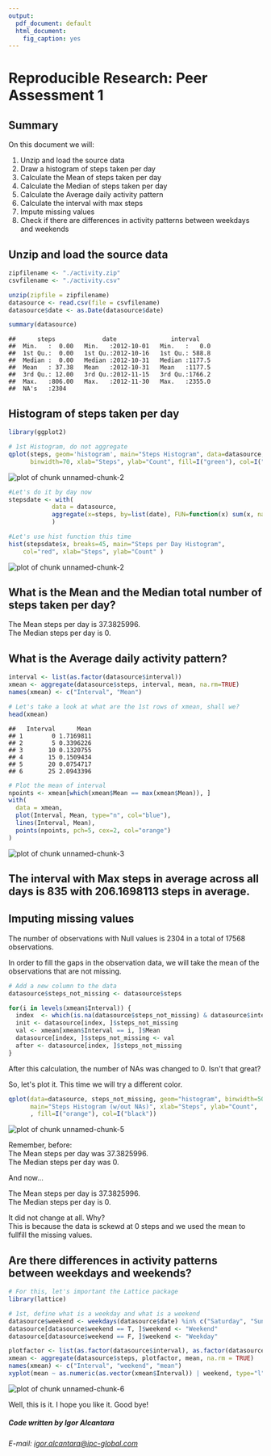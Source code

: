 ```yaml
---
output:
  pdf_document: default
  html_document:
    fig_caption: yes
---
```

# Reproducible Research: Peer Assessment 1

## Summary
On this document we will:  
  
1. Unzip and load the source data  
2. Draw a histogram of steps taken per day
3. Calculate the Mean of steps taken per day  
4. Calculate the Median of steps taken per day  
5. Calculate the Average daily activity pattern  
6. Calculate the interval with max steps  
7. Impute missing values
8. Check if there are differences in activity patterns between weekdays and weekends


## Unzip and load the source data

```r
zipfilename <- "./activity.zip"
csvfilename <- "./activity.csv"

unzip(zipfile = zipfilename)
datasource <- read.csv(file = csvfilename)
datasource$date <- as.Date(datasource$date)

summary(datasource)
```

```
##      steps             date               interval     
##  Min.   :  0.00   Min.   :2012-10-01   Min.   :   0.0  
##  1st Qu.:  0.00   1st Qu.:2012-10-16   1st Qu.: 588.8  
##  Median :  0.00   Median :2012-10-31   Median :1177.5  
##  Mean   : 37.38   Mean   :2012-10-31   Mean   :1177.5  
##  3rd Qu.: 12.00   3rd Qu.:2012-11-15   3rd Qu.:1766.2  
##  Max.   :806.00   Max.   :2012-11-30   Max.   :2355.0  
##  NA's   :2304
```

## Histogram of steps taken per day


```r
library(ggplot2)

# 1st Histogram, do not aggregate
qplot(steps, geom='histogram', main="Steps Histogram", data=datasource, 
      binwidth=70, xlab="Steps", ylab="Count", fill=I("green"), col=I("black"))
```

![plot of chunk unnamed-chunk-2](figure/unnamed-chunk-2-1.png) 

```r
#Let's do it by day now
stepsdate <- with(
            data = datasource,
            aggregate(x=steps, by=list(date), FUN=function(x) sum(x, na.rm=TRUE))
            )

#Let's use hist function this time
hist(stepsdate$x, breaks=45, main="Steps per Day Histogram",
    col="red", xlab="Steps", ylab="Count" )
```

![plot of chunk unnamed-chunk-2](figure/unnamed-chunk-2-2.png) 


## What is the Mean and the Median total number of steps taken per day?

The Mean steps per day is 37.3825996.  
The Median steps per day is 0.  

## What is the Average daily activity pattern?


```r
interval <- list(as.factor(datasource$interval))
xmean <- aggregate(datasource$steps, interval, mean, na.rm=TRUE)
names(xmean) <- c("Interval", "Mean")

# Let's take a look at what are the 1st rows of xmean, shall we?
head(xmean)
```

```
##   Interval      Mean
## 1        0 1.7169811
## 2        5 0.3396226
## 3       10 0.1320755
## 4       15 0.1509434
## 5       20 0.0754717
## 6       25 2.0943396
```

```r
# Plot the mean of interval
npoints <- xmean[which(xmean$Mean == max(xmean$Mean)), ]
with(
  data = xmean,
  plot(Interval, Mean, type="n", col="blue"),
  lines(Interval, Mean),
  points(npoints, pch=5, cex=2, col="orange")
)
```

![plot of chunk unnamed-chunk-3](figure/unnamed-chunk-3-1.png) 

## The interval with Max steps in average across all days is 835 with 206.1698113 steps in average.  

## Imputing missing values

The number of observations with Null values is 2304 in a total of 17568 observations.  

In order to fill the gaps in the observation data, we will take the mean of the observations that are not missing.  


```r
# Add a new column to the data
datasource$steps_not_missing <- datasource$steps

for(i in levels(xmean$Interval)) {
  index  <- which(is.na(datasource$steps_not_missing) & datasource$interval == i)
  init <- datasource[index, ]$steps_not_missing
  val <- xmean[xmean$Interval == i, ]$Mean
  datasource[index, ]$steps_not_missing <- val
  after <- datasource[index, ]$steps_not_missing
}
```

After this calculation, the number of NAs was changed to 0. Isn't that great?  

So, let's plot it. This time we will try a different color.  
  


```r
qplot(data=datasource, steps_not_missing, geom="histogram", binwidth=50,
      main="Steps Histogram (w/out NAs)", xlab="Steps", ylab="Count", 
      , fill=I("orange"), col=I("black"))
```

![plot of chunk unnamed-chunk-5](figure/unnamed-chunk-5-1.png) 

Remember, before:  
The Mean steps per day was 37.3825996.  
The Median steps per day was 0.  

And now...  

The Mean steps per day is 37.3825996.  
The Median steps per day is 0.  

It did not change at all. Why?  
This is because the data is sckewd at 0 steps and we used the mean to fullfill the missing values.


## Are there differences in activity patterns between weekdays and weekends?


```r
# For this, let's important the Lattice package
library(lattice)

# 1st, define what is a weekday and what is a weekend
datasource$weekend <- weekdays(datasource$date) %in% c("Saturday", "Sunday")
datasource[datasource$weekend == T, ]$weekend <- "Weekend"
datasource[datasource$weekend == F, ]$weekend <- "Weekday"

plotfactor <- list(as.factor(datasource$interval), as.factor(datasource$weekend))
xmean <- aggregate(datasource$steps, plotfactor, mean, na.rm = TRUE)
names(xmean) <- c("Interval", "weekend", "mean")
xyplot(mean ~ as.numeric(as.vector(xmean$Interval)) | weekend, type="l", data=xmean, layout=c(1, 2), xlab="Interval by day", ylab="Mean of Number of steps")
```

![plot of chunk unnamed-chunk-6](figure/unnamed-chunk-6-1.png) 

Well, this is it. I hope you like it. Good bye!    

  
  
  
  
  

##### Code written by Igor Alcantara
###### E-mail: igor.alcantara@ipc-global.com





